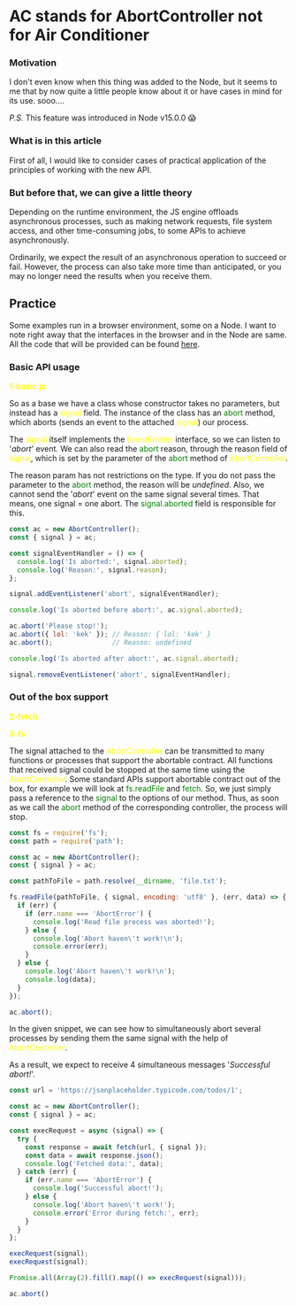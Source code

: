 # AC stands for AbortController not for Air Conditioner

### Motivation
I don't even know when this thing was added to the Node, but it seems to me that by now quite a little people know about it or have cases in mind for its use. sooo....

_P.S._ This feature was introduced in Node v15.0.0 😱 

### What is in this article

First of all, I would like to consider cases of practical application of the principles of working with the new API.

### But before that, we can give a little theory

Depending on the runtime environment, the JS engine offloads asynchronous processes, such as making network requests, file system access, and other time-consuming jobs, to some APIs to achieve asynchronously.

Ordinarily, we expect the result of an asynchronous operation to succeed or fail. However, the process can also take more time than anticipated, or you may no longer need the results when you receive them.

## Practice
Some examples run in a browser environment, some on a Node. I want to note right away that the interfaces in the browser and in the Node are same.
All the code that will be provided can be found [here](https://github.com/La7rodectus/abort-controller-pubJS).

### Basic API usage

<font color="yellow">**1-basic.js**</font>

So as a base we have a class whose constructor takes no parameters, but instead has a <font color="yellow">signal</font> field. The instance of the class has an <font color="green">abort</font> method, which aborts (sends an event to the attached <font color="yellow">signal</font>) our process.

The <font color="yellow">signal</font> itself implements the <font color="yellow">EventEmitter</font> interface, so we can listen to '*abort*' event. We can also read the <font color="green">abort</font> reason, through the reason field of <font color="yellow">signal</font>, which is set by the parameter of the <font color="green">abort</font> method of <font color="yellow">AbortController</font>.

The reason param has not restrictions on the type. If you do not pass the parameter to the <font color="green">abort</font> method, the reason will be *undefined*. Also, we cannot send the '*abort*' event on the same signal several times. That means, one signal = one abort. The <font color="green">signal.aborted</font> field is responsible for this.

```js
const ac = new AbortController();
const { signal } = ac;

const signalEventHandler = () => {
  console.log('Is aborted:', signal.aborted);
  console.log('Reason:', signal.reason);
};

signal.addEventListener('abort', signalEventHandler);

console.log('Is aborted before abort:', ac.signal.aborted);

ac.abort('Please stop!');
ac.abort({ lol: 'kek' }); // Reason: { lol: 'kek' }
ac.abort();               // Reason: undefined

console.log('Is aborted after abort:', ac.signal.aborted);

signal.removeEventListener('abort', signalEventHandler);
```

### Out of the box support 

<font color="yellow">**2-fetch**</font>

<font color="yellow">**3-fs**</font>

The signal attached to the <font color="yellow">AbortController</font> can be transmitted to many functions or processes that support the abortable contract. All functions that received signal could be stopped at the same time using the <font color="yellow">AbortController</font>. Some standard APIs support abortable contract out of the box, for example we will look at <font color="green">fs.readFile</font> and <font color="green">fetch</font>. So, we just simply pass a reference to the <font color="green">signal</font> to the options of our method. Thus, as soon as we call the <font color="green">abort</font> method of the corresponding controller, the process will stop.

```js
const fs = require('fs');
const path = require('path');

const ac = new AbortController();
const { signal } = ac;

const pathToFile = path.resolve(__dirname, 'file.txt');

fs.readFile(pathToFile, { signal, encoding: 'utf8' }, (err, data) => {
  if (err) {
    if (err.name === 'AbortError') {
      console.log('Read file process was aborted!');
    } else {
      console.log('Abort haven\'t work!\n');
      console.error(err);
    }
  } else {
    console.log('Abort haven\'t work!\n');
    console.log(data);
  }
});

ac.abort();
```

In the given snippet, we can see how to simultaneously abort several processes by sending them the same signal with the help of <font color="yellow">AbortController</font>.

As a result, we expect to receive 4 simultaneous messages '*Successful abort!*'.

```js
const url = 'https://jsonplaceholder.typicode.com/todos/1';

const ac = new AbortController();
const { signal } = ac;

const execRequest = async (signal) => {
  try {
    const response = await fetch(url, { signal });
    const data = await response.json();
    console.log('Fetched data:', data);
  } catch (err) {
    if (err.name === 'AbortError') {
      console.log('Successful abort!');
    } else {
      console.log('Abort haven\'t work!');
      console.error('Error during fetch:', err);
    }
  }
};

execRequest(signal);
execRequest(signal);

Promise.all(Array(2).fill().map(() => execRequest(signal)));

ac.abort()
```

